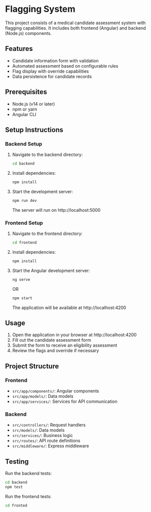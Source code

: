 # Flagging System

This project consists of a medical candidate assessment system with flagging capabilities. It includes both frontend (Angular) and backend (Node.js) components.

## Features

- Candidate information form with validation
- Automated assessment based on configurable rules
- Flag display with override capabilities
- Data persistence for candidate records

## Prerequisites

- Node.js (v14 or later)
- npm or yarn
- Angular CLI

## Setup Instructions

### Backend Setup

1. Navigate to the backend directory:
   ```bash
   cd backend
   ```

2. Install dependencies:
   ```bash
   npm install
   ```

3. Start the development server:
   ```bash
   npm run dev
   ```
   The server will run on http://localhost:5000

### Frontend Setup

1. Navigate to the frontend directory:
   ```bash
   cd frontend
   ```

2. Install dependencies:
   ```bash
   npm install
   ```

3. Start the Angular development server:
   ```bash
   ng serve
   ```
   OR
   ```bash
   npm start
   ```
   The application will be available at http://localhost:4200

## Usage

1. Open the application in your browser at http://localhost:4200
2. Fill out the candidate assessment form
3. Submit the form to receive an eligibility assessment
4. Review the flags and override if necessary

## Project Structure

### Frontend
- `src/app/components/`: Angular components
- `src/app/models/`: Data models
- `src/app/services/`: Services for API communication

### Backend
- `src/controllers/`: Request handlers
- `src/models/`: Data models
- `src/services/`: Business logic
- `src/routes/`: API route definitions
- `src/middleware/`: Express middleware

## Testing

Run the backend tests:
```bash
cd backend
npm test
```

Run the frontend tests:
```bash
cd fronted
```
